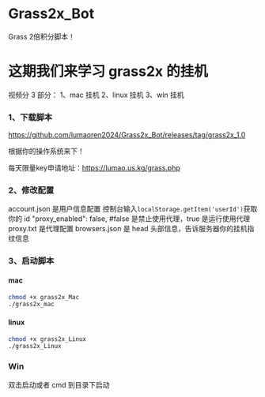 # Grass2x_Bot
Grass 2倍积分脚本！
# 这期我们来学习 grass2x 的挂机

视频分 3 部分：
1、mac 挂机
2、linux 挂机
3、win 挂机

### 1、下载脚本

https://github.com/lumaoren2024/Grass2x_Bot/releases/tag/grass2x_1.0

根据你的操作系统来下！

每天限量key申请地址：https://lumao.us.kg/grass.php  
### 2、修改配置

account.json 是用户信息配置
控制台输入`localStorage.getItem('userId')`获取你的 id
"proxy_enabled": false, #false 是禁止使用代理，true 是运行使用代理
proxy.txt 是代理配置
browsers.json 是 head 头部信息，告诉服务器你的挂机指纹信息

### 3、启动脚本

#### mac

```bash
chmod +x grass2x_Mac
./grass2x_mac
```

#### linux

```bash
chmod +x grass2x_Linux
./grass2x_Linux
```

### Win
双击启动或者 cmd 到目录下启动
